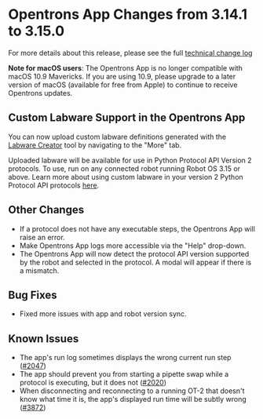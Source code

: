 # Opentrons App Changes from 3.14.1 to 3.15.0

For more details about this release, please see the full [technical change log][changelog]

**Note for macOS users**: The Opentrons App is no longer compatible with macOS 10.9 Mavericks. If you are using 10.9, please upgrade to a later version of macOS (available for free from Apple) to continue to receive Opentrons updates.

## Custom Labware Support in the Opentrons App

You can now upload custom labware definitions generated with the [Labware Creator](https://labware.opentrons.com/create) tool by navigating to the "More" tab.

Uploaded labware will be available for use in Python Protocol API Version 2 protocols. To use, run on any connected robot running Robot OS 3.15 or above. Learn more about using custom labware in your version 2 Python Protocol API protocols [here](https://support.opentrons.com/en/articles/3136506-using-labware-in-your-protocols).

## Other Changes
- If a protocol does not have any executable steps, the Opentrons App will raise an error.
- Make Opentrons App logs more accessible via the "Help" drop-down.
- The Opentrons App will now detect the protocol API version supported by the robot and selected in the protocol. A modal will appear if there is a mismatch.

## Bug Fixes
- Fixed more issues with app and robot version sync.

[electron-6]: https://electronjs.org/releases/stable?version=6

## Known Issues

- The app's run log sometimes displays the wrong current run step ([#2047][2047])
- The app should prevent you from starting a pipette swap while a protocol is executing, but it does not ([#2020][2020])
- When disconnecting and reconnecting to a running OT-2 that doesn't know what time it is, the app's displayed run time will be subtly wrong ([#3872][3872])


[changelog]: https://github.com/Opentrons/opentrons/blob/edge/CHANGELOG.md

[2047]: https://github.com/Opentrons/opentrons/issues/2047
[2020]: https://github.com/Opentrons/opentrons/issues/2020
[2676]: https://github.com/Opentrons/opentrons/issues/2676
[3121]: https://github.com/Opentrons/opentrons/issues/3121
[3872]: https://github.com/Opentrons/opentrons/issues/3872
[4202]: https://github.com/Opentrons/opentrons/issues/4202

